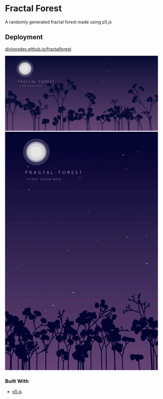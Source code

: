 # Fractal Forest

A randomly generated fractal forest made using p5.js

## Deployment 

[divinosdev.github.io/fractalforest](https://divinosdev.github.io/fractalforest)

![Desktop Screenshot](/assets/S1.png)
![Mobile Screenshot](/assets/S2.png)

### Built With

* [p5.js](https://p5js.org/)
